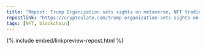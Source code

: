 ```yaml
---
title: "Repost: Trump Organization sets sights on metaverse, NFT trading platforms with new trademark filing"
repostlink: "https://cryptoslate.com/trump-organization-sets-sights-on-metaverse-nft-trading-platforms-with-new-trademark-filing/"
tags: [NFT, blockchain]
---
```


{% include embed/linkpreview-repost.html %}
